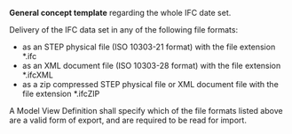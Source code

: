 **General concept template** regarding the whole IFC date set.

Delivery of the IFC data set in any of the following file formats:

*  as an STEP physical file (ISO 10303-21 format) with the file extension \*.ifc
*  as an XML document file (ISO 10303-28 format) with the file extension \*.ifcXML
*  as a zip compressed STEP physical file or XML document file with the file extension \*.ifcZIP

A Model View Definition shall specify which of the file formats listed above are a valid form of export, and are required to be read for import.